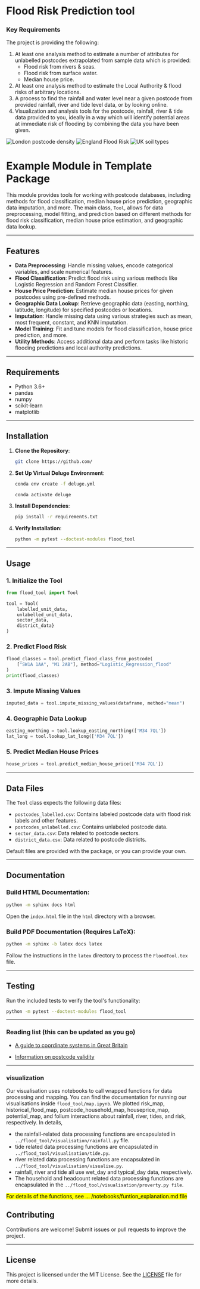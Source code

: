 # Flood Risk Prediction tool

### Key Requirements

The project is providing the following:

 1. At least one analysis method to estimate a number of attributes for unlabelled postcodes extrapolated from sample data which is provided:
    - Flood risk from rivers & seas.
    - Flood risk from surface water.
    - Median house price.
 2. At least one analysis method to estimate the Local Authority & flood risks of arbitrary locations. 
 3. A process to find the rainfall and water level near a given postcode from provided rainfall, river and tide level data, or by looking online.
 4. Visualization and analysis tools for the postcode, rainfall, river & tide data provided to you, ideally in a way which will identify potential areas at immediate risk of flooding by combining the data you have been given.
 

![London postcode density](images/LondonPostcodeDensity.png)
![England Flood Risk](images/EnglandFloodRisk.png)
![UK soil types](images/UKSoilTypes.png)

# Example Module in Template Package

This module provides tools for working with postcode databases, including methods for flood classification, median house price prediction, geographic data imputation, and more. The main class, `Tool`, allows for data preprocessing, model fitting, and prediction based on different methods for flood risk classification, median house price estimation, and geographic data lookup.

---

## **Features**

- **Data Preprocessing**: Handle missing values, encode categorical variables, and scale numerical features.
- **Flood Classification**: Predict flood risk using various methods like Logistic Regression and Random Forest Classifier.
- **House Price Prediction**: Estimate median house prices for given postcodes using pre-defined methods.
- **Geographic Data Lookup**: Retrieve geographic data (easting, northing, latitude, longitude) for specified postcodes or locations.
- **Imputation**: Handle missing data using various strategies such as mean, most frequent, constant, and KNN imputation.
- **Model Training**: Fit and tune models for flood classification, house price prediction, and more.
- **Utility Methods**: Access additional data and perform tasks like historic flooding predictions and local authority predictions.

---

## **Requirements**

- Python 3.6+
- pandas
- numpy
- scikit-learn
- matplotlib

---

## **Installation**

1. **Clone the Repository**:
   ```bash
   git clone https://github.com/
   
   ```

2. **Set Up Virtual Deluge Environment**:
   ```bash
   conda env create -f deluge.yml

   conda activate deluge

   ```

3. **Install Dependencies**:
   ```bash
   pip install -r requirements.txt
   ```

4. **Verify Installation**:
   ```bash
   python -m pytest --doctest-modules flood_tool
   ```

---

## **Usage**

### 1. Initialize the Tool
```python
from flood_tool import Tool

tool = Tool(
    labelled_unit_data,
    unlabelled_unit_data,
    sector_data,
    district_data}
)
```

### 2. Predict Flood Risk
```python
flood_classes = tool.predict_flood_class_from_postcode(
    ["SW1A 1AA", "M1 2AB"], method="Logistic_Regression_flood"
)
print(flood_classes)
```

### 3. Impute Missing Values
```python
imputed_data = tool.impute_missing_values(dataframe, method="mean")
```

### 4. Geographic Data Lookup
```python
easting_northing = tool.lookup_easting_northing(['M34 7QL'])
lat_long = tool.lookup_lat_long(['M34 7QL'])
```

### 5. Predict Median House Prices
```python
house_prices = tool.predict_median_house_price(['M34 7QL'])
```

---

## **Data Files**

The `Tool` class expects the following data files:
- `postcodes_labelled.csv`: Contains labeled postcode data with flood risk labels and other features.
- `postcodes_unlabelled.csv`: Contains unlabeled postcode data.
- `sector_data.csv`: Data related to postcode sectors.
- `district_data.csv`: Data related to postcode districts.

Default files are provided with the package, or you can provide your own.

---

## **Documentation**

### Build HTML Documentation:
```bash
python -m sphinx docs html
```
Open the `index.html` file in the `html` directory with a browser.

### Build PDF Documentation (Requires LaTeX):
```bash
python -m sphinx -b latex docs latex
```
Follow the instructions in the `latex` directory to process the `FloodTool.tex` file.

---

## **Testing**

Run the included tests to verify the tool's functionality:
```bash
python -m pytest --doctest-modules flood_tool
```

---

### Reading list (this can be updated as you go)

 - [A guide to coordinate systems in Great Britain](https://webarchive.nationalarchives.gov.uk/20081023180830/http://www.ordnancesurvey.co.uk/oswebsite/gps/information/coordinatesystemsinfo/guidecontents/index.html)

 - [Information on postcode validity](https://assets.publishing.service.gov.uk/government/uploads/system/uploads/attachment_data/file/283357/ILRSpecification2013_14Appendix_C_Dec2012_v1.pdf)


---

### visualization
Our visualisation uses notebooks to call wrapped functions for data processing and mapping. You can find the documentation for running our visualisations inside `flood_tool/map.ipynb`.
We plotted risk_map, historical_flood_map, postcode_household_map, houseprice_map, potential_map, and folium interactions about rainfall, river, tides, and risk, respectively.
In details, 
- the rainfall-related data processing functions are encapsulated in `../flood_tool/visualisation/rainfall.py` file.
- tide related data processing functions are encapsulated in `../flood_tool/visualisation/tide.py`.
- river related data processing functions are encapsulated in `../flood_tool/visualisation/visualise.py`.
- rainfall, river and tide all use wet_day and typical_day data, respectively.
- The household and headcount related data processing functions are encapsulated in the `../flood_tool/visualisation/proverty.py file`.

<mark>For details of the functions, see ... /notebooks/funtion_explanation.md file<mark>


## **Contributing**

Contributions are welcome! Submit issues or pull requests to improve the project.

---

## **License**

This project is licensed under the MIT License. See the [LICENSE](LICENSE) file for more details.


